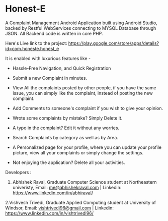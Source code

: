 # Honest-E
A Complaint Management Android Application built using Android Studio, backed by Restful WebServices connecting to MYSQL Database through JSON. All Backend code is written in core PHP.


Here's Live link to the project: https://play.google.com/store/apps/details?id=com.honeste.honest_e


It is enabled with luxurious features like -

- Hassle-Free Navigation, and Quick Registration

- Submit a new Complaint in minutes.

- View All the complaints posted by other people, if you have the same issue, you can simply like the complaint, instead of posting the new complaint.

- Add Comments to someone's complaint if you wish to give your opinion.

- Wrote some complaints by mistake? Simply Delete it.

- A typo in the complaint? Edit it without any worries.

- Search Complaints by category as well as by Area.

- A Personalized page for your profile, where you can update your profile picture, view all your complaints or simply change the settings.

- Not enjoying the application? Delete all your activities.


Developers :
1. Abhishek Raval, Graduate Computer Science student at Northeastern univeristy,
Email: me@abhishekraval.com | Linkedin: https://www.linkedin.com/in/abhiraval/

2.Vishvesh Trivedi, Graduate Applied Computing student at University of Windsor,
Email: vishtrivedi96@gmail.com | Linkedin: https://www.linkedin.com/in/vishtrivedi96/
